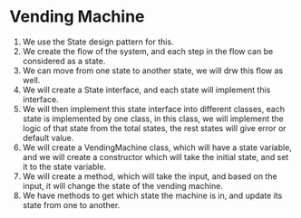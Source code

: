 # Vending Machine

1. We use the State design pattern for this.
2. We create the flow of the system, and each step in the flow can be considered as a state.
3. We can move from one state to another state, we will drw this flow as well.
4. We will create a State interface, and each state will implement this interface.
5. We will then implement this state interface into different classes, each state is implemented by one class, in this class, we will implement the logic of that state from the total states, the rest states will give error or default value.
6. We will create a VendingMachine class, which will have a state variable, and we will create a constructor which will take the initial state, and set it to the state variable.
7. We will create a method, which will take the input, and based on the input, it will change the state of the vending machine.
9. We have methods to get which state the machine is in, and update its state from one to another.